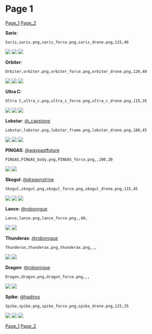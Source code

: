 # Page 1
[Page_1](./Page_1.md)
[Page_2](./Page_2.md)

**Saris**: 

`Saris,saris.png,saris_force.png,saris_drone.png,115,46`

![](https://github.com/areon546/NovaDriftCustomSkinRepository/raw/main/custom_skins/saris.png)
![](https://github.com/areon546/NovaDriftCustomSkinRepository/raw/main/custom_skins/saris_force.png)
![](https://github.com/areon546/NovaDriftCustomSkinRepository/raw/main/custom_skins/saris_drone.png)


**Orbiter**: 

`Orbiter,orbiter.png,orbiter_force.png,orbiter_drone.png,120,40`

![](https://github.com/areon546/NovaDriftCustomSkinRepository/raw/main/custom_skins/orbiter.png)
![](https://github.com/areon546/NovaDriftCustomSkinRepository/raw/main/custom_skins/orbiter_force.png)
![](https://github.com/areon546/NovaDriftCustomSkinRepository/raw/main/custom_skins/orbiter_drone.png)


**Ultra C**: 

`Ultra C,ultra_c.png,ultra_c_force.png,ultra_c_drone.png,115,35`

![](https://github.com/areon546/NovaDriftCustomSkinRepository/raw/main/custom_skins/ultra_c.png)
![](https://github.com/areon546/NovaDriftCustomSkinRepository/raw/main/custom_skins/ultra_c_force.png)
![](https://github.com/areon546/NovaDriftCustomSkinRepository/raw/main/custom_skins/ultra_c_drone.png)


**Lobstar**: [@_capstone](https://discord.com/users/551431332253794304)

`Lobstar,lobstar.png,lobstar_frame.png,lobstar_drone.png,180,45`

![](https://github.com/areon546/NovaDriftCustomSkinRepository/raw/main/custom_skins/lobstar.png)
![](https://github.com/areon546/NovaDriftCustomSkinRepository/raw/main/custom_skins/lobstar_frame.png)
![](https://github.com/areon546/NovaDriftCustomSkinRepository/raw/main/custom_skins/lobstar_drone.png)


**PINGAS**: [@waypastfuture](https://discord.com/users/128605704813543424)

`PINGAS,PINGAS_body.png,PINGAS_force.png,,180,20`

![](https://github.com/areon546/NovaDriftCustomSkinRepository/raw/main/custom_skins/PINGAS_body.png)
![](https://github.com/areon546/NovaDriftCustomSkinRepository/raw/main/custom_skins/PINGAS_force.png)


**Skogul**: [@dragonstrive](https://discord.com/users/273142382181220353)

`Skogul,skogul.png,skogul_force.png,skogul_drone.png,115,45`

![](https://github.com/areon546/NovaDriftCustomSkinRepository/raw/main/custom_skins/skogul.png)
![](https://github.com/areon546/NovaDriftCustomSkinRepository/raw/main/custom_skins/skogul_force.png)
![](https://github.com/areon546/NovaDriftCustomSkinRepository/raw/main/custom_skins/skogul_drone.png)


**Lance**: [@roborogue](https://discord.com/users/690525302312534058)

`Lance,lance.png,lance_force.png,,40,`

![](https://github.com/areon546/NovaDriftCustomSkinRepository/raw/main/custom_skins/lance.png)
![](https://github.com/areon546/NovaDriftCustomSkinRepository/raw/main/custom_skins/lance_force.png)


**Thunderax**: [@roborogue](https://discord.com/users/690525302312534058)

`Thunderax,thunderax.png,thunderax.png,,,`

![](https://github.com/areon546/NovaDriftCustomSkinRepository/raw/main/custom_skins/thunderax.png)
![](https://github.com/areon546/NovaDriftCustomSkinRepository/raw/main/custom_skins/thunderax.png)


**Dragon**: [@roborogue](https://discord.com/users/690525302312534058)

`Dragon,dragon.png,dragon_force.png,,,`

![](https://github.com/areon546/NovaDriftCustomSkinRepository/raw/main/custom_skins/dragon.png)
![](https://github.com/areon546/NovaDriftCustomSkinRepository/raw/main/custom_skins/dragon_force.png)


**Spike**: [@hadiros](https://discord.com/users/266028842395631629)

`Spike,spike.png,spike_force.png,spike_drone.png,125,35`

![](https://github.com/areon546/NovaDriftCustomSkinRepository/raw/main/custom_skins/spike.png)
![](https://github.com/areon546/NovaDriftCustomSkinRepository/raw/main/custom_skins/spike_force.png)
![](https://github.com/areon546/NovaDriftCustomSkinRepository/raw/main/custom_skins/spike_drone.png)

[Page_1](./Page_1.md)
[Page_2](./Page_2.md)
